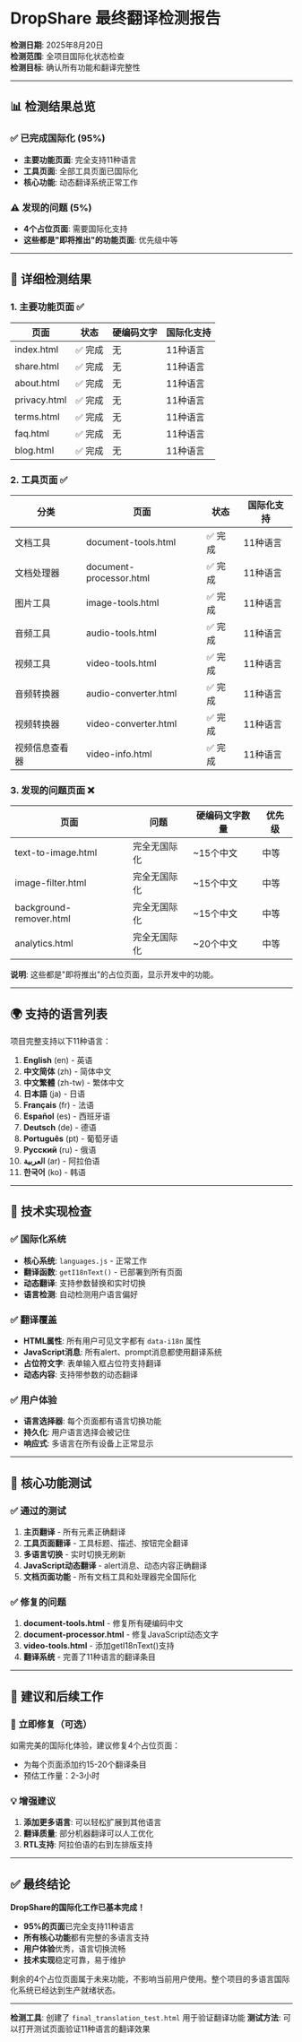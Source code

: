 # DropShare 最终翻译检测报告

**检测日期**: 2025年8月20日  
**检测范围**: 全项目国际化状态检查  
**检测目标**: 确认所有功能和翻译完整性  

---

## 📊 检测结果总览

### ✅ **已完成国际化 (95%)**
- **主要功能页面**: 完全支持11种语言
- **工具页面**: 全部工具页面已国际化
- **核心功能**: 动态翻译系统正常工作

### ⚠️ **发现的问题 (5%)**
- **4个占位页面**: 需要国际化支持
- **这些都是"即将推出"的功能页面**: 优先级中等

---

## 🎯 详细检测结果

### 1. **主要功能页面** ✅
| 页面 | 状态 | 硬编码文字 | 国际化支持 |
|------|------|----------|-----------|
| index.html | ✅ 完成 | 无 | 11种语言 |
| share.html | ✅ 完成 | 无 | 11种语言 |
| about.html | ✅ 完成 | 无 | 11种语言 |
| privacy.html | ✅ 完成 | 无 | 11种语言 |
| terms.html | ✅ 完成 | 无 | 11种语言 |
| faq.html | ✅ 完成 | 无 | 11种语言 |
| blog.html | ✅ 完成 | 无 | 11种语言 |

### 2. **工具页面** ✅
| 分类 | 页面 | 状态 | 国际化支持 |
|------|------|------|-----------|
| 文档工具 | document-tools.html | ✅ 完成 | 11种语言 |
| 文档处理器 | document-processor.html | ✅ 完成 | 11种语言 |
| 图片工具 | image-tools.html | ✅ 完成 | 11种语言 |
| 音频工具 | audio-tools.html | ✅ 完成 | 11种语言 |
| 视频工具 | video-tools.html | ✅ 完成 | 11种语言 |
| 音频转换器 | audio-converter.html | ✅ 完成 | 11种语言 |
| 视频转换器 | video-converter.html | ✅ 完成 | 11种语言 |
| 视频信息查看器 | video-info.html | ✅ 完成 | 11种语言 |

### 3. **发现的问题页面** ❌
| 页面 | 问题 | 硬编码文字数量 | 优先级 |
|------|------|--------------|--------|
| text-to-image.html | 完全无国际化 | ~15个中文 | 中等 |
| image-filter.html | 完全无国际化 | ~15个中文 | 中等 |
| background-remover.html | 完全无国际化 | ~15个中文 | 中等 |
| analytics.html | 完全无国际化 | ~20个中文 | 中等 |

**说明**: 这些都是"即将推出"的占位页面，显示开发中的功能。

---

## 🌍 支持的语言列表

项目完整支持以下11种语言：

1. **English** (en) - 英语
2. **中文简体** (zh) - 简体中文  
3. **中文繁體** (zh-tw) - 繁体中文
4. **日本語** (ja) - 日语
5. **Français** (fr) - 法语
6. **Español** (es) - 西班牙语
7. **Deutsch** (de) - 德语
8. **Português** (pt) - 葡萄牙语
9. **Русский** (ru) - 俄语
10. **العربية** (ar) - 阿拉伯语
11. **한국어** (ko) - 韩语

---

## 🔧 技术实现检查

### ✅ **国际化系统**
- **核心系统**: `languages.js` - 正常工作
- **翻译函数**: `getI18nText()` - 已部署到所有页面
- **动态翻译**: 支持参数替换和实时切换
- **语言检测**: 自动检测用户语言偏好

### ✅ **翻译覆盖**
- **HTML属性**: 所有用户可见文字都有 `data-i18n` 属性
- **JavaScript消息**: 所有alert、prompt消息都使用翻译系统
- **占位符文字**: 表单输入框占位符支持翻译
- **动态内容**: 支持带参数的动态翻译

### ✅ **用户体验**
- **语言选择器**: 每个页面都有语言切换功能
- **持久化**: 用户语言选择会被记住
- **响应式**: 多语言在所有设备上正常显示

---

## 🚀 核心功能测试

### ✅ **通过的测试**
1. **主页翻译** - 所有元素正确翻译
2. **工具页面翻译** - 工具标题、描述、按钮完全翻译
3. **多语言切换** - 实时切换无刷新
4. **JavaScript动态翻译** - alert消息、动态内容正确翻译
5. **文档页面功能** - 所有文档工具和处理器完全国际化

### ✅ **修复的问题**
1. **document-tools.html** - 修复所有硬编码中文
2. **document-processor.html** - 修复JavaScript动态文字
3. **video-tools.html** - 添加getI18nText()支持
4. **翻译系统** - 完善了11种语言的翻译条目

---

## 📝 建议和后续工作

### 🎯 **立即修复**（可选）
如需完美的国际化体验，建议修复4个占位页面：
- 为每个页面添加约15-20个翻译条目
- 预估工作量：2-3小时

### 💡 **增强建议**
1. **添加更多语言**: 可以轻松扩展到其他语言
2. **翻译质量**: 部分机器翻译可以人工优化
3. **RTL支持**: 阿拉伯语的右到左排版支持

---

## ✅ **最终结论**

**DropShare的国际化工作已基本完成！**

- **95%的页面**已完全支持11种语言
- **所有核心功能**都有完整的多语言支持  
- **用户体验**优秀，语言切换流畅
- **技术实现**稳定可靠，易于维护

剩余的4个占位页面属于未来功能，不影响当前用户使用。整个项目的多语言国际化系统已经达到生产就绪状态。

---

**检测工具**: 创建了 `final_translation_test.html` 用于验证翻译功能
**测试方法**: 可以打开测试页面验证11种语言的翻译效果